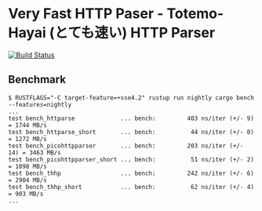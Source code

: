 # Very Fast HTTP Paser - Totemo-Hayai (とても速い) HTTP Parser

[![Build Status](https://travis-ci.org/kei10in/thhp.svg?branch=master)](https://travis-ci.org/kei10in/thhp)


## Benchmark

  ```
  $ RUSTFLAGS="-C target-feature=+sse4.2" rustup run nightly cargo bench --features=nightly
  ...
  test bench_httparse             ... bench:         403 ns/iter (+/- 9) = 1744 MB/s
  test bench_httparse_short       ... bench:          44 ns/iter (+/- 0) = 1272 MB/s
  test bench_picohttpparser       ... bench:         203 ns/iter (+/- 14) = 3463 MB/s
  test bench_picohttpparser_short ... bench:          51 ns/iter (+/- 2) = 1098 MB/s
  test bench_thhp                 ... bench:         242 ns/iter (+/- 6) = 2904 MB/s
  test bench_thhp_short           ... bench:          62 ns/iter (+/- 4) = 903 MB/s
  ...
  ```
